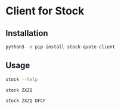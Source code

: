 # Client for Stock

## Installation

```bash
python3 -m pip install stock-quote-client
```

## Usage

```bash
stock --help

stock ZXZQ

stock ZXZQ DFCF
```
